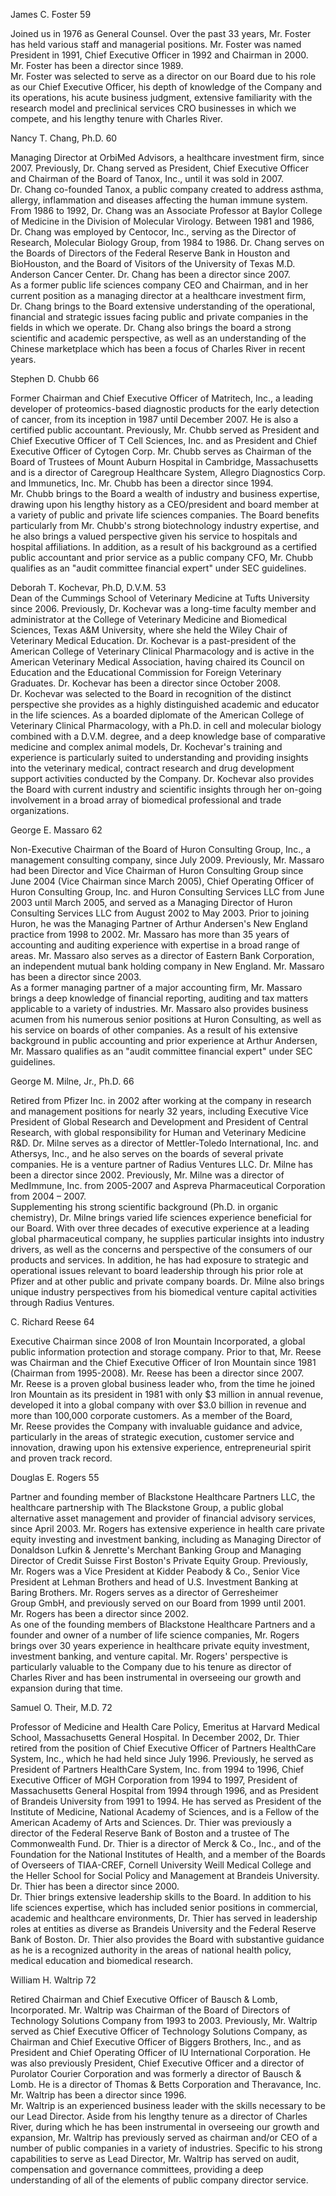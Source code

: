 James C. Foster 59

Joined us in 1976 as General Counsel. Over the past 33 years, Mr. Foster
has held various staff and managerial positions. Mr. Foster was named
President in 1991, Chief Executive Officer in 1992 and Chairman in 2000.
Mr. Foster has been a director since 1989.  
 Mr. Foster was selected to serve as a director on our Board due to his
role as our Chief Executive Officer, his depth of knowledge of the
Company and its operations, his acute business judgment, extensive
familiarity with the research model and preclinical services CRO
businesses in which we compete, and his lengthy tenure with Charles
River.

Nancy T. Chang, Ph.D. 60
  
Managing Director at OrbiMed Advisors, a healthcare investment firm,
since 2007. Previously, Dr. Chang served as President, Chief Executive
Officer and Chairman of the Board of Tanox, Inc., until it was sold in
2007. Dr. Chang co-founded Tanox, a public company created to address
asthma, allergy, inflammation and diseases affecting the human immune
system. From 1986 to 1992, Dr. Chang was an Associate Professor at
Baylor College of Medicine in the Division of Molecular Virology.
Between 1981 and 1986, Dr. Chang was employed by Centocor, Inc., serving
as the Director of Research, Molecular Biology Group, from 1984 to 1986.
Dr. Chang serves on the Boards of Directors of the Federal Reserve Bank
in Houston and BioHouston, and the Board of Visitors of the University
of Texas M.D. Anderson Cancer Center. Dr. Chang has been a director
since 2007.  
 As a former public life sciences company CEO and Chairman, and in her
current position as a managing director at a healthcare investment firm,
Dr. Chang brings to the Board extensive understanding of the
operational, financial and strategic issues facing public and private
companies in the fields in which we operate. Dr. Chang also brings the
board a strong scientific and academic perspective, as well as an
understanding of the Chinese marketplace which has been a focus of
Charles River in recent years.

Stephen D. Chubb 66
  
Former Chairman and Chief Executive Officer of Matritech, Inc., a
leading developer of proteomics-based diagnostic products for the early
detection of cancer, from its inception in 1987 until December 2007. He
is also a certified public accountant. Previously, Mr. Chubb served as
President and Chief Executive Officer of T Cell Sciences, Inc. and as
President and Chief Executive Officer of Cytogen Corp. Mr. Chubb serves
as Chairman of the Board of Trustees of Mount Auburn Hospital in
Cambridge, Massachusetts and is a director of Caregroup Healthcare
System, Allegro Diagnostics Corp. and Immunetics, Inc. Mr. Chubb has
been a director since 1994.  
 Mr. Chubb brings to the Board a wealth of industry and business
expertise, drawing upon his lengthy history as a CEO/president and board
member at a variety of public and private life sciences companies. The
Board benefits particularly from Mr. Chubb's strong biotechnology
industry expertise, and he also brings a valued perspective given his
service to hospitals and hospital affiliations. In addition, as a result
of his background as a certified public accountant and prior service as
a public company CFO, Mr. Chubb qualifies as an "audit committee
financial expert" under SEC guidelines.

Deborah T. Kochevar, Ph.D, D.V.M. 53
    
Dean of the Cummings School of Veterinary Medicine at Tufts University
since 2006. Previously, Dr. Kochevar was a long-time faculty member and
administrator at the College of Veterinary Medicine and Biomedical
Sciences, Texas A&M University, where she held the Wiley Chair of
Veterinary Medical Education. Dr. Kochevar is a past-president of the
American College of Veterinary Clinical Pharmacology and is active in
the American Veterinary Medical Association, having chaired its Council
on Education and the Educational Commission for Foreign Veterinary
Graduates. Dr. Kochevar has been a director since October 2008.  
 Dr. Kochevar was selected to the Board in recognition of the distinct
perspective she provides as a highly distinguished academic and educator
in the life sciences. As a boarded diplomate of the American College of
Veterinary Clinical Pharmacology, with a Ph.D. in cell and molecular
biology combined with a D.V.M. degree, and a deep knowledge base of
comparative medicine and complex animal models, Dr. Kochevar's training
and experience is particularly suited to understanding and providing
insights into the veterinary medical, contract research and drug
development support activities conducted by the Company. Dr. Kochevar
also provides the Board with current industry and scientific insights
through her on-going involvement in a broad array of biomedical
professional and trade organizations.

George E. Massaro 62
  
Non-Executive Chairman of the Board of Huron Consulting Group, Inc., a
management consulting company, since July 2009. Previously, Mr. Massaro
had been Director and Vice Chairman of Huron Consulting Group since June
2004 (Vice Chairman since March 2005), Chief Operating Officer of Huron
Consulting Group, Inc. and Huron Consulting Services LLC from June 2003
until March 2005, and served as a Managing Director of Huron Consulting
Services LLC from August 2002 to May 2003. Prior to joining Huron, he
was the Managing Partner of Arthur Andersen's New England practice from
1998 to 2002. Mr. Massaro has more than 35 years of accounting and
auditing experience with expertise in a broad range of areas.
Mr. Massaro also serves as a director of Eastern Bank Corporation, an
independent mutual bank holding company in New England. Mr. Massaro has
been a director since 2003.  
 As a former managing partner of a major accounting firm, Mr. Massaro
brings a deep knowledge of financial reporting, auditing and tax matters
applicable to a variety of industries. Mr. Massaro also provides
business acumen from his numerous senior positions at Huron Consulting,
as well as his service on boards of other companies. As a result of his
extensive background in public accounting and prior experience at Arthur
Andersen, Mr. Massaro qualifies as an "audit committee financial expert"
under SEC guidelines.

George M. Milne, Jr., Ph.D. 66
  
Retired from Pfizer Inc. in 2002 after working at the company in
research and management positions for nearly 32 years, including
Executive Vice President of Global Research and Development and
President of Central Research, with global responsibility for Human and
Veterinary Medicine R&D. Dr. Milne serves as a director of
Mettler-Toledo International, Inc. and Athersys, Inc., and he also
serves on the boards of several private companies. He is a venture
partner of Radius Ventures LLC. Dr. Milne has been a director since
2002. Previously, Mr. Milne was a director of MedImmune, Inc. from
2005-2007 and Aspreva Pharmaceutical Corporation from 2004 – 2007.  
 Supplementing his strong scientific background (Ph.D. in organic
chemistry), Dr. Milne brings varied life sciences experience beneficial
for our Board. With over three decades of executive experience at a
leading global pharmaceutical company, he supplies particular insights
into industry drivers, as well as the concerns and perspective of the
consumers of our products and services. In addition, he has had exposure
to strategic and operational issues relevant to board leadership through
his prior role at Pfizer and at other public and private company boards.
Dr. Milne also brings unique industry perspectives from his biomedical
venture capital activities through Radius Ventures.

C. Richard Reese 64
  
Executive Chairman since 2008 of Iron Mountain Incorporated, a global
public information protection and storage company. Prior to that,
Mr. Reese was Chairman and the Chief Executive Officer of Iron Mountain
since 1981 (Chairman from 1995-2008). Mr. Reese has been a director
since 2007.  
 Mr. Reese is a proven global business leader who, from the time he
joined Iron Mountain as its president in 1981 with only \$3 million in
annual revenue, developed it into a global company with over
\$3.0 billion in revenue and more than 100,000 corporate customers. As a
member of the Board, Mr. Reese provides the Company with invaluable
guidance and advice, particularly in the areas of strategic execution,
customer service and innovation, drawing upon his extensive experience,
entrepreneurial spirit and proven track record.
  
Douglas E. Rogers 55
  
Partner and founding member of Blackstone Healthcare Partners LLC, the
healthcare partnership with The Blackstone Group, a public global
alternative asset management and provider of financial advisory
services, since April 2003. Mr. Rogers has extensive experience in
health care private equity investing and investment banking, including
as Managing Director of Donaldson Lufkin & Jenrette's Merchant Banking
Group and Managing Director of Credit Suisse First Boston's Private
Equity Group. Previously, Mr. Rogers was a Vice President at Kidder
Peabody & Co., Senior Vice President at Lehman Brothers and head of U.S.
Investment Banking at Baring Brothers. Mr. Rogers serves as a director
of Gerresheimer Group GmbH, and previously served on our Board from 1999
until 2001. Mr. Rogers has been a director since 2002.  
 As one of the founding members of Blackstone Healthcare Partners and a
founder and owner of a number of life science companies, Mr. Rogers
brings over 30 years experience in healthcare private equity investment,
investment banking, and venture capital. Mr. Rogers' perspective is
particularly valuable to the Company due to his tenure as director of
Charles River and has been instrumental in overseeing our growth and
expansion during that time.

Samuel O. Their, M.D. 72
  
Professor of Medicine and Health Care Policy, Emeritus at Harvard
Medical School, Massachusetts General Hospital. In December 2002,
Dr. Thier retired from the position of Chief Executive Officer of
Partners HealthCare System, Inc., which he had held since July 1996.
Previously, he served as President of Partners HealthCare System, Inc.
from 1994 to 1996, Chief Executive Officer of MGH Corporation from 1994
to 1997, President of Massachusetts General Hospital from 1994 through
1996, and as President of Brandeis University from 1991 to 1994. He has
served as President of the Institute of Medicine, National Academy of
Sciences, and is a Fellow of the American Academy of Arts and Sciences.
Dr. Thier was previously a director of the Federal Reserve Bank of
Boston and a trustee of The Commonwealth Fund. Dr. Thier is a director
of Merck & Co., Inc., and of the Foundation for the National Institutes
of Health, and a member of the Boards of Overseers of TIAA-CREF, Cornell
University Weill Medical College and the Heller School for Social Policy
and Management at Brandeis University. Dr. Thier has been a director
since 2000.  
 Dr. Thier brings extensive leadership skills to the Board. In addition
to his life sciences expertise, which has included senior positions in
commercial, academic and healthcare environments, Dr. Thier has served
in leadership roles at entities as diverse as Brandeis University and
the Federal Reserve Bank of Boston. Dr. Thier also provides the Board
with substantive guidance as he is a recognized authority in the areas
of national health policy, medical education and biomedical research.

William H. Waltrip 72
  
Retired Chairman and Chief Executive Officer of Bausch & Lomb,
Incorporated. Mr. Waltrip was Chairman of the Board of Directors of
Technology Solutions Company from 1993 to 2003. Previously, Mr. Waltrip
served as Chief Executive Officer of Technology Solutions Company, as
Chairman and Chief Executive Officer of Biggers Brothers, Inc., and as
President and Chief Operating Officer of IU International Corporation.
He was also previously President, Chief Executive Officer and a director
of Purolator Courier Corporation and was formerly a director of Bausch &
Lomb. He is a director of Thomas & Betts Corporation and
Theravance, Inc. Mr. Waltrip has been a director since 1996.  
 Mr. Waltrip is an experienced business leader with the skills necessary
to be our Lead Director. Aside from his lengthy tenure as a director of
Charles River, during which he has been instrumental in overseeing our
growth and expansion, Mr. Waltrip has previously served as chairman
and/or CEO of a number of public companies in a variety of industries.
Specific to his strong capabilities to serve as Lead Director,
Mr. Waltrip has served on audit, compensation and governance committees,
providing a deep understanding of all of the elements of public company
director service.
